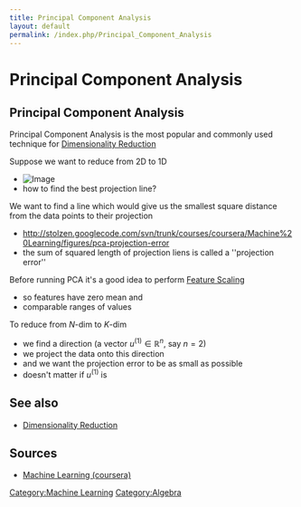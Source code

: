 ```yaml
---
title: Principal Component Analysis
layout: default
permalink: /index.php/Principal_Component_Analysis
---
```


# Principal Component Analysis

## Principal Component Analysis
Principal Component Analysis is the most popular and commonly used technique for [Dimensionality Reduction](Dimensionality_Reduction)

Suppose we want to reduce from 2D to 1D
- <img src="https://raw.githubusercontent.com/alexeygrigorev/wiki-figures/master/legacy/dim-red-intuition.png" alt="Image">
- how to find the best projection line? 

We want to find a line which would give us the smallest square distance from the data points to their projection
- http://stolzen.googlecode.com/svn/trunk/courses/coursera/Machine%20Learning/figures/pca-projection-error
- the sum of squared length of projection liens is called a ''projection error''

Before running PCA it's a good idea to perform [Feature Scaling](Feature_Scaling)
- so features have zero mean and
- comparable ranges of values 

To reduce from $N$-dim to $K$-dim
- we find a direction (a vector $u^{(1)} \in \mathbb{R}^n$, say $n = 2$)
- we project the data onto this direction
- and we want the projection error to be as small as possible
- doesn't matter if $u^{(1)}$ is 



## See also
- [Dimensionality Reduction](Dimensionality_Reduction)

## Sources
- [Machine Learning (coursera)](Machine_Learning_(coursera))

[Category:Machine Learning](Category_Machine_Learning)
[Category:Algebra](Category_Algebra)